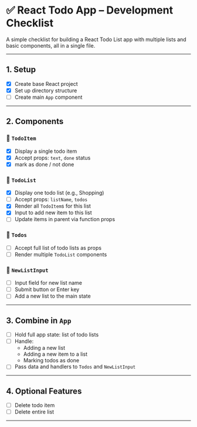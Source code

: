 # ✅ React Todo App – Development Checklist

A simple checklist for building a React Todo List app with multiple lists and basic components, all in a single file.

---

## 1. Setup

- [x] Create base React project
- [x] Set up directory structure
- [ ] Create main `App` component

---

## 2. Components

### 🧩 `TodoItem`

- [x] Display a single todo item
- [x] Accept props: `text`, `done` status
- [x] mark as done / not done

### 🧩 `TodoList`

- [x] Display one todo list (e.g., Shopping)
- [ ] Accept props: `listName`, `todos`
- [x] Render all `TodoItem`s for this list
- [x] Input to add new item to this list
- [ ] Update items in parent via function props

### 🧩 `Todos`

- [ ] Accept full list of todo lists as props
- [ ] Render multiple `TodoList` components

### 🧩 `NewListInput`

- [ ] Input field for new list name
- [ ] Submit button or Enter key
- [ ] Add a new list to the main state

---

## 3. Combine in `App`

- [ ] Hold full app state: list of todo lists
- [ ] Handle:
  - Adding a new list
  - Adding a new item to a list
  - Marking todos as done
- [ ] Pass data and handlers to `Todos` and `NewListInput`

---

## 4. Optional Features

- [ ] Delete todo item
- [ ] Delete entire list

---
